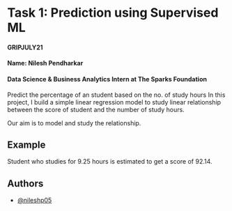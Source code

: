 
# Task 1: Prediction using Supervised ML

#### GRIPJULY21
#### Name: Nilesh Pendharkar
#### Data Science & Business Analytics Intern at The Sparks Foundation

Predict the percentage of an student based on the no. of study hours
In this project, I build a simple linear regression model to study linear relationship between the score of student and the number of study hours.

Our aim is to model and study the relationship.

## Example
Student who studies for 9.25 hours is estimated to get a score of 92.14.

## Authors

- [@nileshp05](https://github.com/nileshp05/The_sparks_foundation_projects_repository/tree/main/Task1%23Prediction%20usingSupervised%20ML)

  

